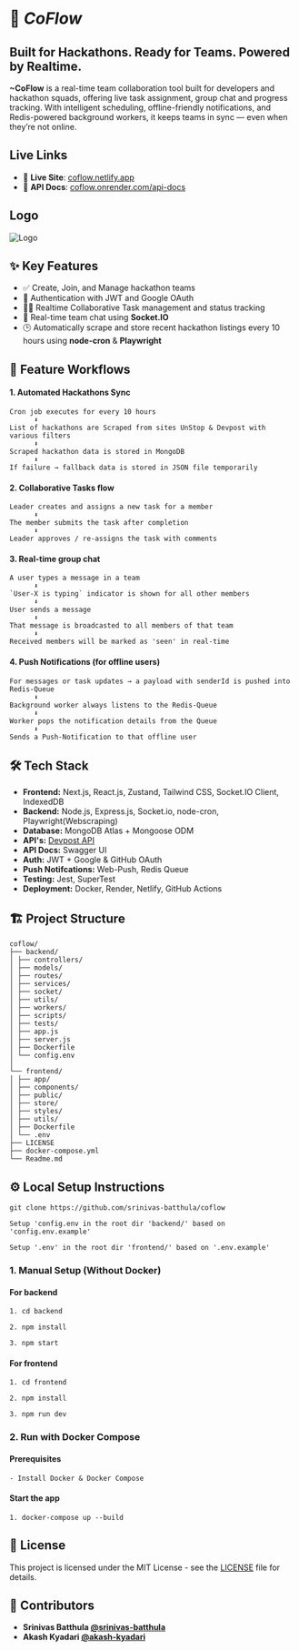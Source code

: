 
#      🚀 ***CoFlow***
## Built for Hackathons. Ready for Teams. Powered by Realtime.

**~CoFlow** is a real-time team collaboration tool built for developers and hackathon squads, offering live task assignment, group chat and progress tracking. With intelligent scheduling, offline-friendly notifications, and Redis-powered background workers, it keeps teams in sync — even when they’re not online.


## Live Links
- 🔗 **Live Site**: [coflow.netlify.app](https://coflow.netlify.app)
- 🔗 **API Docs**: [coflow.onrender.com/api-docs](https://coflow-backend-bcgk.onrender.com/api-docs)

## Logo

![Logo](https://github.com/srinivas-batthula/coflow/blob/main/frontend/public/logosvg.png)

## ✨ Key Features

- ✅ Create, Join, and Manage hackathon teams
- 🔐 Authentication with JWT and Google OAuth
- 🧑‍💻 Realtime Collaborative Task management and status tracking
- 💬 Real-time team chat using **Socket.IO**
- 🕒 Automatically scrape and store recent hackathon listings every 10 hours using **node-cron** & **Playwright**
## 🔁 Feature Workflows

#### **1.** Automated Hackathons Sync
```
Cron job executes for every 10 hours
      ⬇
List of hackathons are Scraped from sites UnStop & Devpost with various filters
      ⬇
Scraped hackathon data is stored in MongoDB
      ⬇
If failure → fallback data is stored in JSON file temporarily
```

#### **2.** Collaborative Tasks flow
```
Leader creates and assigns a new task for a member
      ⬇
The member submits the task after completion
      ⬇
Leader approves / re-assigns the task with comments

```

#### **3.** Real-time group chat
```
A user types a message in a team
      ⬇
`User-X is typing` indicator is shown for all other members
      ⬇
User sends a message
      ⬇
That message is broadcasted to all members of that team
      ⬇
Received members will be marked as 'seen' in real-time
```

#### **4.** Push Notifications (for offline users)
```
For messages or task updates → a payload with senderId is pushed into Redis-Queue
      ⬇
Background worker always listens to the Redis-Queue
      ⬇
Worker pops the notification details from the Queue
      ⬇
Sends a Push-Notification to that offline user
```


## 🛠 Tech Stack

- **Frontend:** Next.js, React.js, Zustand, Tailwind CSS, Socket.IO Client, IndexedDB
- **Backend:** Node.js, Express.js, Socket.io, node-cron, Playwright(Webscraping)
- **Database:** MongoDB Atlas + Mongoose ODM
- **API's:** [Devpost API](https://devpost.com/api/hackathons)
- **API Docs:** Swagger UI
- **Auth:** JWT + Google & GitHub OAuth
- **Push Notifcations:** Web-Push, Redis Queue
- **Testing:** Jest, SuperTest
- **Deployment:** Docker, Render, Netlify, GitHub Actions

## 🏗️ Project Structure

```
coflow/
├── backend/
│ ├── controllers/
│ ├── models/
│ ├── routes/
│ ├── services/
│ ├── socket/
│ ├── utils/
│ ├── workers/
│ ├── scripts/
│ ├── tests/
│ ├── app.js
│ ├── server.js
│ ├── Dockerfile
│ └── config.env
│
└── frontend/
│ ├── app/
│ ├── components/
│ ├── public/
│ ├── store/
│ ├── styles/
│ ├── utils/
│ ├── Dockerfile
│ └── .env
├── LICENSE
├── docker-compose.yml
└── Readme.md
```

## ⚙️ Local Setup Instructions

```git clone https://github.com/srinivas-batthula/coflow```

```Setup 'config.env in the root dir 'backend/' based on 'config.env.example'```

```Setup '.env' in the root dir 'frontend/' based on '.env.example'```

### 1. Manual Setup (Without Docker)
#### For backend
```
1. cd backend
```
```
2. npm install
```
```
3. npm start
```

#### For frontend
```
1. cd frontend
```
```
2. npm install
```
```
3. npm run dev
```

### 2. Run with Docker Compose
#### Prerequisites
```
- Install Docker & Docker Compose
```

#### Start the app
```
1. docker-compose up --build
```

## 📝 License

This project is licensed under the MIT License - see the [LICENSE](https://github.com/srinivas-batthula/coflow/blob/main/LICENSE) file for details.
## 👥 Contributors

- **Srinivas Batthula [@srinivas-batthula](https://github.com/srinivas-batthula)**
- **Akash Kyadari [@akash-kyadari](https://github.com/akash-kyadari)**

